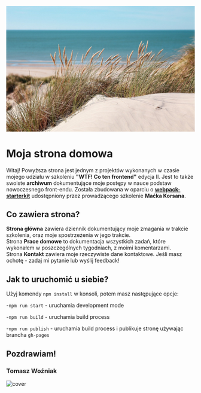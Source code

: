 ![grass](./src/assets/img/trawa.jpg)

# Moja strona domowa 

Witaj! Powyższa strona jest jednym z projektów wykonanych w czasie mojego udziału w szkoleniu **"WTF! Co ten frontend"** edycja II. Jest to także swoiste **archiwum** dokumentujące moje postępy w nauce podstaw nowoczesnego front-endu. Została zbudowana w oparciu o [**webpack-starterkit**](https://github.com/maciejkorsan/wtf-webpack-starter) udostępniony przez prowadzącego szkolenie **Maćka Korsana**.

## Co zawiera strona?

**Strona główna** zawiera dziennik dokumentujący moje zmagania w trakcie szkolenia, oraz moje spostrzeżenia w jego trakcie.\
Strona **Prace domowe** to dokumentacja wszystkich zadań, które wykonałem w poszczególnych tygodniach, z moimi komentarzami.\
Strona **Kontakt** zawiera moje rzeczywiste dane kontaktowe. Jeśli masz ochotę - zadaj mi pytanie lub wyślij feedback!

## Jak to uruchomić u siebie?

Użyj komendy `npm install` w konsoli, potem masz następujące opcje:

-`npm run start` - uruchamia development mode

-`npm run build` - uruchamia build process

-`npm run publish` - uruchamia build process i publikuje stronę używając brancha `gh-pages`

## Pozdrawiam!
### Tomasz Woźniak 

![cover](https://cotenfrontend.pl/img/cover.png)
